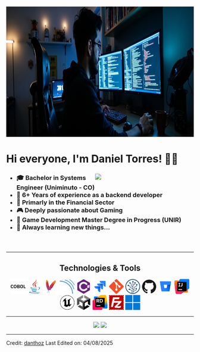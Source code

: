 <p align="center">
  <img src="https://raw.githubusercontent.com/Danthoz/Danthoz/refs/heads/main/banner.jpg" height="350"/>
</p>
<header align="left">
    <h1 align="left">Hi everyone, I'm Daniel Torres! 👋🏻
    <h3 align="left">
      <img id='gif' align="right" src="https://media2.giphy.com/media/v1.Y2lkPTc5MGI3NjExdHk1Nm8yMzNxcm95N3hqd3k0cmdnYnJyMXdkczVrMGplZGg1ZjFxNyZlcD12MV9pbnRlcm5hbF9naWZfYnlfaWQmY3Q9Zw/465yxl2KmGyMoJesPX/giphy.gif" 
  width="265">  
        <ul>
            <li>🎓 Bachelor in Systems Engineer (Uniminuto - CO) </li>
            <li>💼 6+ Years of experience as a backend developer</li>
            <li>🏦 Primarly in the Financial Sector</li>
            <li>🎮 Deeply passionate about Gaming</li>
            <li>📖 Game Development Master Degree in Progress (UNIR) </li>
            <li>🧠 Always learning new things... </li>
        </ul>
    </h3>
</header>
<hr>
<div align="center">
    <h2 align="center">Technologies & Tools</h2>
    <div align="center">
        <img src="https://github.com/devicons/devicon/blob/master/icons/cobol/cobol-original.svg" alt="Cobol" width="40">
        <img src="https://github.com/devicons/devicon/blob/master/icons/java/java-original.svg" alt="Java" width="40">
        <img src="https://github.com/devicons/devicon/blob/master/icons/maven/maven-original.svg" alt="Maven" width="40">
        <img src="https://github.com/devicons/devicon/blob/master/icons/sonarqube/sonarqube-original.svg" alt="SonarQube" width="40">
        <img src="https://github.com/devicons/devicon/blob/master/icons/csharp/csharp-plain.svg" alt="C#" width="40">
        <img src="https://github.com/devicons/devicon/blob/master/icons/jira/jira-original.svg" alt="Jira" width="40">
        <img src="https://github.com/devicons/devicon/blob/master/icons/git/git-plain.svg" alt="Git" width="40">
        <img src="https://github.com/devicons/devicon/blob/master/icons/sourcetree/sourcetree-original.svg" alt="Sourcetree" width="40">
        <img src="https://github.com/devicons/devicon/blob/master/icons/github/github-original.svg" alt="Github" width="40">
        <img src="https://github.com/devicons/devicon/blob/master/icons/bitbucket/bitbucket-original.svg" alt="Bitbucket" width="40">
        <img src="https://github.com/devicons/devicon/blob/master/icons/intellij/intellij-original.svg" alt="Intellij" width="40">
        <img src="https://github.com/devicons/devicon/blob/master/icons/unrealengine/unrealengine-original.svg" alt="Unreal" width="40">
        <img src="https://github.com/devicons/devicon/blob/master/icons/unity/unity-original.svg" alt="Unity" width="40">
        <img src="https://github.com/devicons/devicon/blob/master/icons/rider/rider-original.svg" alt="Rider" width="40">
        <img src="https://github.com/devicons/devicon/blob/master/icons/filezilla/filezilla-plain.svg" alt="FileZilla" width="40">
        <img src="https://github.com/devicons/devicon/blob/master/icons/windows11/windows11-original.svg" alt="FileZilla" width="40">
    </div>
</div>
<hr>
<footer align="center">
    <p align="center">
        <img src="https://github-readme-stats.vercel.app/api?username=Danthoz&include_all_commits=true&show_icons=true&theme=radical" height="220">
        <img src="https://github-readme-stats.vercel.app/api/top-langs/?username=Danthoz&layout=compact&hide=css&theme=radical" height="320">
    </p>
</footer>

------

Credit: [danthoz](https://github.com/Danthoz)
Last Edited on: 04/08/2025
